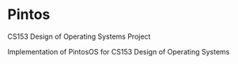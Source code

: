 # Pintos
CS153 Design of Operating Systems Project

Implementation of PintosOS for CS153 Design of Operating Systems
